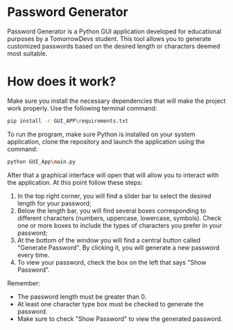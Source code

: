 # Password Generator
Password Generator is a Python GUI application developed for educational purposes by a TomorrowDevs student. This tool allows you to generate customized passwords based on the desired length or characters deemed most suitable.

# How does it work?
Make sure you install the necessary dependencies that will make the project work properly. Use the following terminal command:
```sh
pip install -r GUI_APP\requirements.txt
```
To run the program, make sure Python is installed on your system application, clone the repository and launch the application using the command:

```sh
python GUI_App\main.py
```
After that a graphical interface will open that will allow you to interact with the application. At this point follow these steps:

1. In the top right corner, you will find a slider bar to select the desired length for your password;
2. Below the length bar, you will find several boxes corresponding to different characters (numbers, uppercase, lowercase, symbols). Check one or more boxes to include the types of characters you prefer in your password;
3. At the bottom of the window you will find a central button called "Generate Password". By clicking it, you will generate a new password every time. 
4. To view your password, check the box on the left that says "Show Password".

Remember:

- The password length must be greater than 0.
- At least one character type box must be checked to generate the password.
- Make sure to check "Show Password" to view the generated password.